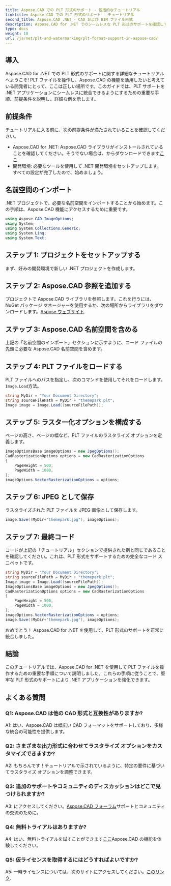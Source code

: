 ```yaml
---
title: Aspose.CAD での PLT 形式のサポート - 包括的なチュートリアル
linktitle: Aspose.CAD での PLT 形式のサポート - チュートリアル
second_title: Aspose.CAD .NET - CAD および BIM ファイル形式
description: Aspose.CAD for .NET でのシームレスな PLT 形式のサポートを確認してください。ステップバイステップのガイドに従って、PLT ファイルを .NET アプリケーションに簡単に統合してください。
type: docs
weight: 10
url: /ja/net/plt-and-watermarking/plt-format-support-in-aspose-cad/
---
```

## 導入

Aspose.CAD for .NET での PLT 形式のサポートに関する詳細なチュートリアルへようこそ! PLT ファイルを操作し、Aspose.CAD の機能を活用したいと考えている開発者にとって、ここは正しい場所です。このガイドでは、PLT サポートを .NET アプリケーションにシームレスに統合できるようにするための重要な手順、前提条件を説明し、詳細な例を示します。

## 前提条件

チュートリアルに入る前に、次の前提条件が満たされていることを確認してください。
-  Aspose.CAD for .NET: Aspose.CAD ライブラリがインストールされていることを確認してください。そうでない場合は、からダウンロードできます[ここ](https://releases.aspose.com/cad/net/).
- 開発環境: 必要なツールを使用して .NET 開発環境をセットアップします。
すべての設定が完了したので、始めましょう。

## 名前空間のインポート

.NET プロジェクトで、必要な名前空間をインポートすることから始めます。この手順は、Aspose.CAD 機能にアクセスするために重要です。
```csharp
using Aspose.CAD.ImageOptions;
using System;
using System.Collections.Generic;
using System.Linq;
using System.Text;
```

## ステップ 1: プロジェクトをセットアップする

まず、好みの開発環境で新しい .NET プロジェクトを作成します。

## ステップ 2: Aspose.CAD 参照を追加する

プロジェクトで Aspose.CAD ライブラリを参照します。これを行うには、NuGet パッケージ マネージャーを使用するか、次の場所からライブラリをダウンロードします。[Aspose ウェブサイト](https://purchase.aspose.com/buy).

## ステップ 3: Aspose.CAD 名前空間を含める

上記の「名前空間のインポート」セクションに示すように、コード ファイルの先頭に必要な Aspose.CAD 名前空間を含めます。

## ステップ 4: PLT ファイルをロードする

PLT ファイルへのパスを指定し、次のコマンドを使用してそれをロードします。`Image.Load`方法。

```csharp
string MyDir = "Your Document Directory";
string sourceFilePath = MyDir + "themepark.plt";
Image image = Image.Load((sourceFilePath));
```

## ステップ 5: ラスター化オプションを構成する

ページの高さ、ページの幅など、PLT ファイルのラスタライズ オプションを定義します。

```csharp
ImageOptionsBase imageOptions = new JpegOptions();
CadRasterizationOptions options = new CadRasterizationOptions
{
    PageHeight = 500,
    PageWidth = 1000,
};
imageOptions.VectorRasterizationOptions = options;
```

## ステップ 6: JPEG として保存

ラスタライズされた PLT ファイルを JPEG 画像として保存します。

```csharp
image.Save((MyDir+"themepark.jpg"), imageOptions);
```

## ステップ 7: 最終コード

コードが上記の「チュートリアル」セクションで提供された例と同じであることを確認してください。これは、PLT 形式をサポートするための完全なコード スニペットです。

```csharp
string MyDir = "Your Document Directory";
string sourceFilePath = MyDir + "themepark.plt";
Image image = Image.Load((sourceFilePath));
ImageOptionsBase imageOptions = new JpegOptions();
CadRasterizationOptions options = new CadRasterizationOptions
{
    PageHeight = 500,
    PageWidth = 1000,
};
imageOptions.VectorRasterizationOptions = options;
image.Save((MyDir+"themepark.jpg"), imageOptions);
```

おめでとう！ Aspose.CAD for .NET を使用して、PLT 形式のサポートを正常に統合しました。

## 結論

このチュートリアルでは、Aspose.CAD for .NET を使用して PLT ファイルを操作するための重要な手順について説明しました。これらの手順に従うことで、堅牢な PLT 形式のサポートにより .NET アプリケーションを強化できます。

## よくある質問

### Q1: Aspose.CAD は他の CAD 形式と互換性がありますか?

A1: はい、Aspose.CAD は幅広い CAD フォーマットをサポートしており、多様な統合の可能性を提供します。

### Q2: さまざまな出力形式に合わせてラスタライズ オプションをカスタマイズできますか?

A2: もちろんです！チュートリアルで示されているように、特定の要件に基づいてラスタライズ オプションを調整できます。

### Q3: 追加のサポートやコミュニティのディスカッションはどこで見つけられますか?

 A3: にアクセスしてください。[Aspose.CAD フォーラム](https://forum.aspose.com/c/cad/19)サポートとコミュニティの交流のために。

### Q4: 無料トライアルはありますか?

 A4: はい、無料トライアルを試すことができます[ここ](https://releases.aspose.com/)Aspose.CAD の機能を体験してください。

### Q5: 仮ライセンスを取得するにはどうすればよいですか?

 A5: 一時ライセンスについては、次のサイトにアクセスしてください。[このリンク](https://purchase.aspose.com/temporary-license/).